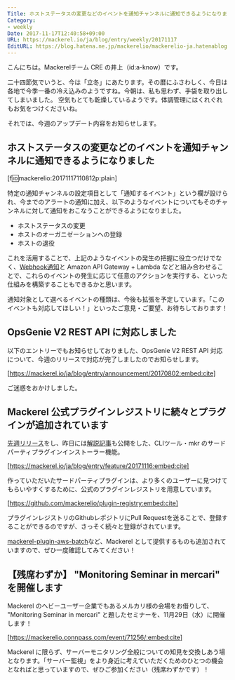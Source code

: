 ```yaml
---
Title: ホストステータスの変更などのイベントを通知チャンネルに通知できるようになりました　ほか
Category:
- weekly
Date: 2017-11-17T12:40:58+09:00
URL: https://mackerel.io/ja/blog/entry/weekly/20171117
EditURL: https://blog.hatena.ne.jp/mackerelio/mackerelio-ja.hatenablog.mackerel.io/atom/entry/8599973812318533485
---
```


こんにちは。Mackerelチーム CRE の井上（id:a-know）です。

二十四節気でいうと、今は「立冬」にあたります。その暦にふさわしく、今日は各地で今季一番の冷え込みのようですね。今朝は、私も思わず、手袋を取り出してしまいました。
空気もとても乾燥しているようです。体調管理にはくれぐれもお気をつけくださいね。

それでは、今週のアップデート内容をお知らせします。


## ホストステータスの変更などのイベントを通知チャンネルに通知できるようになりました

[f:id:mackerelio:20171117110812p:plain]

特定の通知チャンネルの設定項目として「通知するイベント」という欄が設けられ、今までのアラートの通知に加え、以下のようなイベントについてもそのチャンネルに対して通知をおこなうことができるようになりました。

- ホストステータスの変更
- ホストのオーガニゼーションへの登録
- ホストの退役

これを活用することで、上記のようなイベントの発生の把握に役立つだけでなく、[Webhook通知](https://mackerel.io/ja/docs/entry/howto/alerts/webhook)と Amazon API Gateway + Lambda などと組み合わせることで、これらのイベントの発生に応じて任意のアクションを実行する、といった仕組みを構築することもできるかと思います。

通知対象として選べるイベントの種類は、今後も拡張を予定しています。「このイベントも対応してほしい！」といったご意見・ご要望、お待ちしております！


## OpsGenie V2 REST API に対応しました
以下のエントリーでもお知らせしておりました、OpsGenie V2 REST API 対応について、今週のリリースで対応が完了しましたのでお知らせします。



[https://mackerel.io/ja/blog/entry/announcement/20170802:embed:cite]



ご迷惑をおかけしました。


## Mackerel 公式プラグインレジストリに続々とプラグインが追加されています
[先週リリース](https://mackerel.io/ja/blog/entry/weekly/20171110)をし、昨日には[解説記事](https://mackerel.io/ja/blog/entry/feature/20171116)も公開をした、CLIツール・mkr のサードパーティプラグインインストーラー機能。



[https://mackerel.io/ja/blog/entry/feature/20171116:embed:cite]



作っていただいたサードパーティプラグインは、より多くのユーザーに見つけてもらいやすくするために、公式のプラグインレジストリを用意しています。



[https://github.com/mackerelio/plugin-registry:embed:cite]




プラグインレジストリのGithubレポジトリにPull Requestを送ることで、登録することができるのですが、さっそく続々と登録がされています。

[mackerel-plugin-aws-batch](https://github.com/mackerelio/plugin-registry/blob/master/plugins/mackerel-plugin-aws-batch.json)など、Mackerel として提供するものも追加されていますので、ぜひ一度確認してみてください！


## 【残席わずか】 "Monitoring Seminar in mercari" を開催します
Mackerel のヘビーユーザー企業でもあるメルカリ様の会場をお借りして、 "Monitoring Seminar in mercari" と題したセミナーを、11月29日（水）に開催します！



[https://mackerelio.connpass.com/event/71256/:embed:cite]



Mackerel に限らず、サーバーモニタリング全般についての知見を交換しあう場となります。「サーバー監視」をより身近に考えていただくためのひとつの機会となればと思っていますので、ぜひご参加ください（残席わずかです）！
